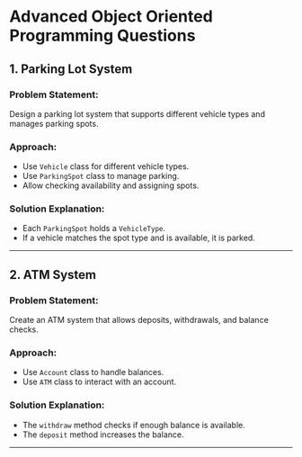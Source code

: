 # Advanced Object Oriented Programming Questions

## 1. Parking Lot System
### Problem Statement:
Design a parking lot system that supports different vehicle types and manages parking spots.

### Approach:
- Use `Vehicle` class for different vehicle types.
- Use `ParkingSpot` class to manage parking.
- Allow checking availability and assigning spots.

### Solution Explanation:
- Each `ParkingSpot` holds a `VehicleType`.
- If a vehicle matches the spot type and is available, it is parked.

---

## 2. ATM System
### Problem Statement:
Create an ATM system that allows deposits, withdrawals, and balance checks.

### Approach:
- Use `Account` class to handle balances.
- Use `ATM` class to interact with an account.

### Solution Explanation:
- The `withdraw` method checks if enough balance is available.
- The `deposit` method increases the balance.

---
